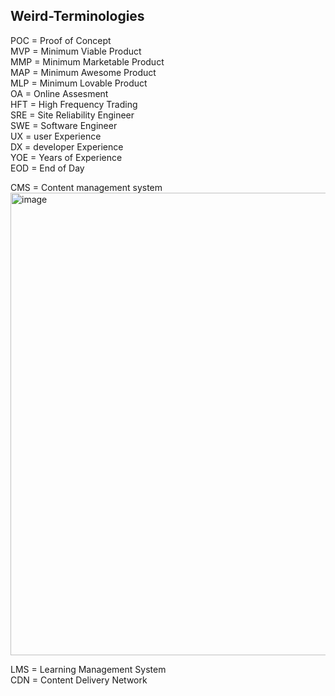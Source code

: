 ## Weird-Terminologies
POC = Proof of Concept <br>
MVP = Minimum Viable Product <br>
MMP = Minimum Marketable Product <br>
MAP = Minimum Awesome Product <br>
MLP = Minimum Lovable Product <br>
OA = Online Assesment <br>
HFT = High Frequency Trading <br>
SRE = Site Reliability Engineer <br>
SWE = Software Engineer <br>
UX = user Experience <br>
DX = developer Experience <br>
YOE = Years of Experience <br>
EOD = End of Day <br>

CMS = Content management system <br>
  <img width="816" height="740" alt="image" src="https://github.com/user-attachments/assets/7372b70d-1a05-4749-a333-eb42d2867af5" />

LMS = Learning Management System <br>
CDN = Content Delivery Network <br>


